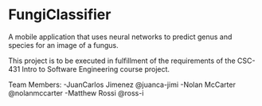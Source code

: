 # FungiClassifier
A mobile application that uses neural networks to predict genus and species for an image of a fungus.

This project is to be executed in fulfillment of the requirements of the CSC-431 Intro to Software Engineering course project.

Team Members:
-JuanCarlos Jimenez @juanca-jimi
-Nolan McCarter @nolanmccarter
-Matthew Rossi @ross-i

